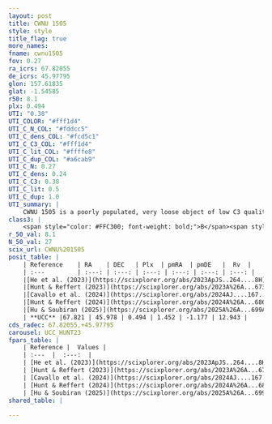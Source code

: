 ```yaml
---
layout: post
title: CWNU 1505
style: style
title_flag: true
more_names: 
fname: cwnu1505
fov: 0.27
ra_icrs: 67.82055
de_icrs: 45.97795
glon: 157.61835
glat: -1.54585
r50: 8.1
plx: 0.494
UTI: "0.38"
UTI_COLOR: "#fff1d4"
UTI_C_N_COL: "#fddcc5"
UTI_C_dens_COL: "#fcd5c1"
UTI_C_C3_COL: "#fff1d4"
UTI_C_lit_COL: "#ffffe8"
UTI_C_dup_COL: "#a6cab9"
UTI_C_N: 0.27
UTI_C_dens: 0.24
UTI_C_C3: 0.38
UTI_C_lit: 0.5
UTI_C_dup: 1.0
UTI_summary: |
    CWNU 1505 is a poorly populated, very loose object of low C3 quality. It was recently reported but it is moderately studied in the literature.
class3: |
    <span style="color: #FFC300; font-weight: bold;">B</span><span style="color: red; font-weight: bold;">C</span>
r_50_val: 8.1
N_50_val: 27
scix_url: CWNU%201505
posit_table: |
    | Reference    | RA    | DEC   | Plx  | pmRA  | pmDE   |  Rv  |
    | :---         | :---: | :---: | :---: | :---: | :---: | :---: |
    |[He et al. (2023)](https://scixplorer.org/abs/2023ApJS..264....8H) | 67.817 | 45.963 | 0.482 | 1.45 | -1.186 | 12.94 |
    |[Hunt & Reffert (2023)](https://scixplorer.org/abs/2023A%26A...673A.114H) | 67.861 | 46.013 | 0.489 | 1.424 | -1.199 | 12.981 |
    |[Cavallo et al. (2024)](https://scixplorer.org/abs/2024AJ....167...12C) | 67.831 | 45.966 | 0.487 | -- | -- | -- |
    |[Hunt & Reffert (2024)](https://scixplorer.org/abs/2024A%26A...686A..42H) | 67.861 | 46.013 | 0.489 | 1.424 | -1.199 | 12.981 |
    |[Hu & Soubiran (2025)](https://scixplorer.org/abs/2025A%26A...699A.246H) | 67.831 | 45.966 | -- | -- | -- | -- |
    | **UCC** |67.821 | 45.978 | 0.494 | 1.452 | -1.177 | 12.943 | 
cds_radec: 67.82055,+45.97795
carousel: UCC_HUNT23
fpars_table: |
    | Reference |  Values |
    | :---  |  :---:  |
    | [He et al. (2023)](https://scixplorer.org/abs/2023ApJS..264....8H) | `A0=2.6, m-M=11.65, logAge=8.5` |
    | [Hunt & Reffert (2023)](https://scixplorer.org/abs/2023A%26A...673A.114H) | `AV50=2.175, diffAV50=1.154, MOD50=11.402, logAge50=8.832` |
    | [Cavallo et al. (2024)](https://scixplorer.org/abs/2024AJ....167...12C) | `AV50=2.32, dMod50=11.36, logAge50=8.76, [Fe/H]50=0.2` |
    | [Hunt & Reffert (2024)](https://scixplorer.org/abs/2024A%26A...686A..42H) | `MassJ=199.561` |
    | [Hu & Soubiran (2025)](https://scixplorer.org/abs/2025A%26A...699A.246H) | `MA22=0.05, MA23f=-0.29, MZ23=0.01, MK24=-0.17, MF24=-0.19` |
shared_table: |
    
---
```

